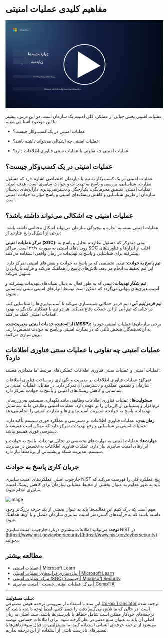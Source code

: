 <!--
CO_OP_TRANSLATOR_METADATA:
{
  "original_hash": "6a55b31df9eebf550d040cef0ef7dff3",
  "translation_date": "2025-09-03T19:00:12+00:00",
  "source_file": "4.1 SecOps key concepts.md",
  "language_code": "fa"
}
-->
# مفاهیم کلیدی عملیات امنیتی

[![تماشای ویدیو](../../translated_images/4-1_placeholder.0123f726051a7b9662e6dfa95b10962cbe64c002cde9640da84711fd8d3df642.fa.png)](https://learn-video.azurefd.net/vod/player?id=6a1cf511-89e0-493a-8ef9-91c458200266)

عملیات امنیتی بخش حیاتی از عملکرد کلی امنیت یک سازمان است. در این درس، بیشتر با این موضوع آشنا می‌شویم:

- عملیات امنیتی در یک کسب‌وکار چیست؟

- عملیات امنیتی چه اشکالی می‌تواند داشته باشد؟

- عملیات امنیتی چه تفاوتی با عملیات سنتی فناوری اطلاعات دارد؟

## عملیات امنیتی در یک کسب‌وکار چیست؟

عملیات امنیتی در یک کسب‌وکار به تیم یا دپارتمان اختصاصی اشاره دارد که مسئول نظارت، شناسایی، بررسی و پاسخ به تهدیدات و حوادث سایبری است. هدف اصلی عملیات امنیتی، تضمین محرمانگی، یکپارچگی و دسترسی‌پذیری دارایی‌های دیجیتال سازمان از طریق شناسایی و کاهش ریسک‌های امنیتی و پاسخ مؤثر به حوادث امنیتی است.

## عملیات امنیتی چه اشکالی می‌تواند داشته باشد؟

عملیات امنیتی بسته به اندازه و پیچیدگی سازمان می‌تواند اشکال مختلفی داشته باشد. برخی از اشکال رایج عبارتند از:

**مرکز عملیات امنیتی (SOC):** تیمی متمرکز که مسئول نظارت، تحلیل و پاسخ به رویدادهای امنیتی به صورت ۲۴/۷ است. مراکز SOC اغلب از ابزارها و فناوری‌های پیشرفته برای شناسایی و پاسخ به تهدیدات در زمان واقعی استفاده می‌کنند.

**تیم پاسخ به حوادث:** تیمی تخصصی که بر پاسخ به حوادث و نقض‌های امنیتی تمرکز دارد. این تیم تحقیقات انجام می‌دهد، تلاش‌های پاسخ را هماهنگ می‌کند و فرآیند بازیابی را تسهیل می‌کند.

**تیم شکار تهدیدات:** تیمی که به طور فعال به دنبال نشانه‌های تهدیدات پیشرفته و آسیب‌پذیری‌های پنهانی می‌گردد که ممکن است توسط ابزارهای امنیتی سنتی شناسایی نشوند.

**تیم قرمز/تیم آبی:** تیم قرمز حملاتی شبیه‌سازی می‌کند تا آسیب‌پذیری‌ها را شناسایی کند، در حالی که تیم آبی از این حملات دفاع می‌کند. هر دو تیم با همکاری یکدیگر به بهبود اقدامات امنیتی کمک می‌کنند.

**ارائه‌دهنده خدمات امنیتی مدیریت‌شده (MSSP):** برخی سازمان‌ها عملیات امنیتی خود را به ارائه‌دهندگان شخص ثالثی که در نظارت امنیتی و پاسخ به حوادث تخصص دارند، برون‌سپاری می‌کنند.

## عملیات امنیتی چه تفاوتی با عملیات سنتی فناوری اطلاعات دارد؟

عملیات امنیتی و عملیات سنتی فناوری اطلاعات عملکردهای مرتبط اما متمایزی هستند:

**تمرکز:** عملیات فناوری اطلاعات بر مدیریت و نگهداری زیرساخت فناوری اطلاعات سازمان و تضمین عملکرد و دسترسی آن تمرکز دارد. در مقابل، عملیات امنیتی بر شناسایی و کاهش ریسک‌های امنیتی و پاسخ به حوادث تمرکز دارد.

**مسئولیت‌ها:** عملیات فناوری اطلاعات وظایفی مانند نگهداری سیستم، به‌روزرسانی نرم‌افزار و پشتیبانی از کاربران را بر عهده دارد. عملیات امنیتی وظایفی مانند شناسایی تهدیدات، پاسخ به حوادث، مدیریت آسیب‌پذیری‌ها و نظارت امنیتی را انجام می‌دهد.

**زمان‌بندی:** عملیات فناوری اطلاعات بر دسترسی و عملکرد فوری سیستم تأکید دارد. عملیات امنیتی بر شناسایی و رفع تهدیدات تمرکز دارد که ممکن است همیشه با دسترسی فوری همسو نباشد.

**مهارت‌ها:** عملیات امنیتی به مهارت‌های تخصصی در تحلیل تهدیدات، پاسخ به حوادث و ابزارهای امنیت سایبری نیاز دارد. عملیات فناوری اطلاعات به تخصص در مدیریت سیستم، مدیریت شبکه و پشتیبانی از برنامه‌ها نیاز دارد.

## جریان کاری پاسخ به حوادث

چارچوب اصلی عملکردهای امنیت سایبری NIST پنج عملکرد کلی را فهرست می‌کند که باید به طور مداوم به عنوان بخشی از محیط عملیاتی سازمان برای کاهش ریسک امنیت سایبری انجام شوند.

![image](https://github.com/microsoft/Security-101/assets/139931591/f6d19dce-f96e-47bd-9e0a-8019675a602d)

مهم است که درک کنیم این فعالیت‌ها باید به عنوان بخشی از یک چرخه بزرگ‌تر وجود داشته باشند که به فرآیندهای گسترده‌تر امنیت سایبری سازمان متصل و با آن‌ها هماهنگ شوند.

**توجه:** می‌توانید اطلاعات بیشتری درباره چارچوب امنیت سایبری NIST در [https://www.nist.gov/cybersecurity](https://www.nist.gov/cybersecurity) بخوانید.

## مطالعه بیشتر

- [عملیات امنیتی | Microsoft Learn](https://learn.microsoft.com/security/operations/overview?WT.mc_id=academic-96948-sayoung)
- [پیاده‌سازی فرآیندهای عملیات امنیتی | Microsoft Learn](https://learn.microsoft.com/security/operations/?WT.mc_id=academic-96948-sayoung)
- [مرکز عملیات امنیتی (SOC) چیست؟ | Microsoft Security](https://www.microsoft.com/security/business/security-101/what-is-a-security-operations-center-soc?WT.mc_id=academic-96948-sayoung)
- [مرکز عملیات امنیتی چیست | امنیت سایبری | CompTIA](https://www.comptia.org/content/articles/what-is-a-security-operations-center)

---

**سلب مسئولیت**:  
این سند با استفاده از سرویس ترجمه هوش مصنوعی [Co-op Translator](https://github.com/Azure/co-op-translator) ترجمه شده است. در حالی که ما تلاش می‌کنیم دقت را حفظ کنیم، لطفاً توجه داشته باشید که ترجمه‌های خودکار ممکن است شامل خطاها یا نادرستی‌ها باشند. سند اصلی به زبان اصلی آن باید به عنوان منبع معتبر در نظر گرفته شود. برای اطلاعات حساس، توصیه می‌شود از ترجمه حرفه‌ای انسانی استفاده کنید. ما مسئولیتی در قبال سوء تفاهم‌ها یا تفسیرهای نادرست ناشی از استفاده از این ترجمه نداریم.